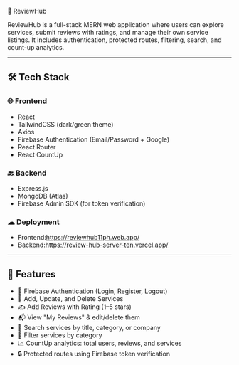 🚀 ReviewHub

ReviewHub is a full-stack MERN web application where users can explore services, submit reviews with ratings, and manage their own service listings. It includes authentication, protected routes, filtering, search, and count-up analytics.

---

## 🛠 Tech Stack

### 🌐 Frontend
- React
- TailwindCSS (dark/green theme)
- Axios
- Firebase Authentication (Email/Password + Google)
- React Router
- React CountUp

### 🔙 Backend
- Express.js
- MongoDB (Atlas)
- Firebase Admin SDK (for token verification)

### ☁ Deployment
- Frontend:https://reviewhub11ph.web.app/
- Backend:https://review-hub-server-ten.vercel.app/

---

## 🔐 Features

- 🔑 Firebase Authentication (Login, Register, Logout)
- 🧾 Add, Update, and Delete Services
- ✍️ Add Reviews with Rating (1–5 stars)
- 📬 View "My Reviews" & edit/delete them
- 🔎 Search services by title, category, or company
- 🎯 Filter services by category
- 📈 CountUp analytics: total users, reviews, and services
- 🔒 Protected routes using Firebase token verification

